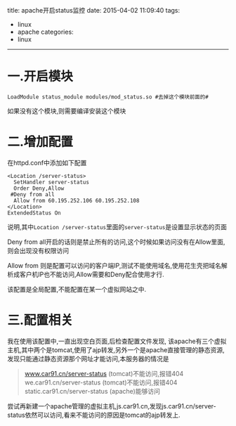 title: apache开启status监控
date: 2015-04-02 11:09:40
tags:
- linux
- apache
categories:
- linux
---

# 一.开启模块

```
LoadModule status_module modules/mod_status.so #去掉这个模块前面的#
```
如果没有这个模块,则需要编译安装这个模块
<!-- more -->
# 二.增加配置

在httpd.conf中添加如下配置

```
<Location /server-status>
  SetHandler server-status
  Order Deny,Allow
 #Deny from all
  Allow from 60.195.252.106 60.195.252.108
</Location>
ExtendedStatus On

```
说明,其中`Location /server-status`里面的`server-status`是设置显示状态的页面

Deny from all开启的话则是禁止所有的访问,这个时候如果访问没有在Allow里面,则会出现没有权限访问

Allow from 则是配置可以访问的客户端IP,测试不能使用域名,使用花生壳把域名解析成客户机IP也不能访问,Allow需要和Deny配合使用才行.

该配置是全局配置,不能配置在某一个虚拟网站之中.

# 三.配置相关

我在使用该配置中,一直出现空白页面,后检查配置文件发现,
该apache有三个虚拟主机,其中两个是tomcat,使用了ajp转发,另外一个是apache直接管理的静态资源,发现只能通过静态资源那个网址才能访问,本服务器的情况是

>www.car91.cn/server-status (tomcat)不能访问,报错404
>we.car91.cn/server-status  (tomcat)不能访问,报错404
>static.car91.cn/server-status (apache)能够访问

尝试再新建一个apache管理的虚拟主机,js.car91.cn,发现js.car91.cn/server-status依然可以访问,看来不能访问的原因是tomcat的ajp转发上.

